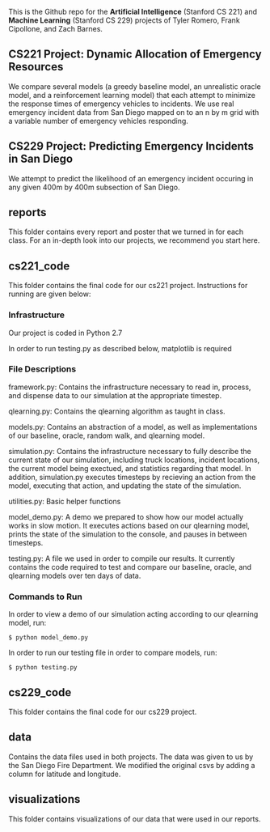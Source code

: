 This is the Github repo for the **Artificial Intelligence** (Stanford CS 221) and **Machine Learning** (Stanford CS 229) projects of Tyler Romero, Frank Cipollone, and Zach Barnes.

## CS221 Project: Dynamic Allocation of Emergency Resources

We compare several models (a greedy baseline model, an unrealistic oracle model, and a reinforcement learning model) that each attempt to minimize the response times of emergency vehicles to incidents. We use real emergency incident data from San Diego mapped on to an n by m grid with a variable number of emergency vehicles responding.


## CS229 Project: Predicting Emergency Incidents in San Diego

We attempt to predict the likelihood of an emergency incident occuring in any given 400m by 400m subsection of San Diego.


## reports

This folder contains every report and poster that we turned in for each class. For an in-depth look into our projects, we recommend you start here.

## cs221_code

This folder contains the final code for our cs221 project. Instructions for running are given below:

### Infrastructure

Our project is coded in Python 2.7

In order to run testing.py as described below, matplotlib is required


### File Descriptions

framework.py:
	Contains the infrastructure necessary to read in, process, and dispense data to our simulation at the appropriate timestep.

qlearning.py:
	Contains the qlearning algorithm as taught in class.

models.py:
	Contains an abstraction of a model, as well as implementations of our baseline, oracle, random walk, and qlearning model.

simulation.py:
	Contains the infrastructure necessary to fully describe the current state of our simulation, including truck locations, incident locations, the current model being exectued, and statistics regarding that model. In addition, simulation.py executes timesteps by recieving an action from the model, executing that action, and updating the state of the simulation.

utilities.py:
	Basic helper functions

model_demo.py:
	A demo we prepared to show how our model actually works in slow motion. It executes actions based on our qlearning model, prints the state of the simulation to the console, and pauses in between timesteps.

testing.py:
	A file we used in order to compile our results. It currently contains the code required to test and compare our baseline, oracle, and qlearning models over ten days of data.


### Commands to Run

In order to view a demo of our simulation acting according to our qlearning model, run:
```
$ python model_demo.py
```

In order to run our testing file in order to compare models, run:
```
$ python testing.py
```

## cs229_code

This folder contains the final code for our cs229 project.


## data

Contains the data files used in both projects. The data was given to us by the San Diego Fire Department.
We modified the original csvs by adding a column for latitude and longitude.


## visualizations

This folder contains visualizations of our data that were used in our reports.



